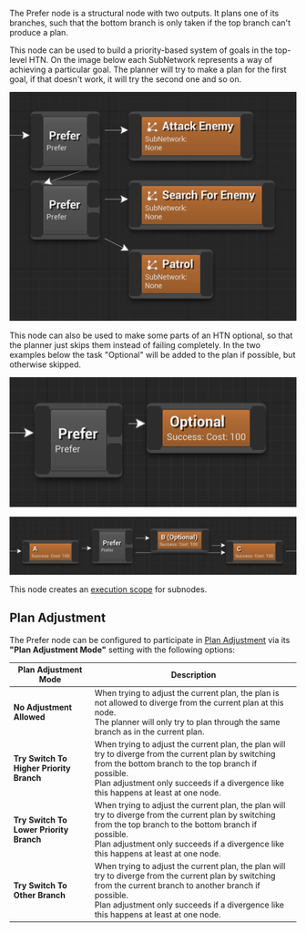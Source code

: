
The Prefer node is a structural node with two outputs. It plans one of its branches, such that the bottom branch is only taken if the top branch can't produce a plan.

This node can be used to build a priority-based system of goals in the top-level HTN. On the image below each SubNetwork represents a way of achieving a particular goal. The planner will try to make a plan for the first goal, if that doesn't work, it will try the second one and so on.

![Prefer nodes being used to create a priority list of goals](_media/prefer_goals.png ':size=800')

This node can also be used to make some parts of an HTN optional, so that the planner just skips them instead of failing completely. In the two examples below the task "Optional" will be added to the plan if possible, but otherwise skipped.

![A Prefer node being used to make a task optional](_media/prefer_optional_simple.png ':size=800')

![A Prefer node being used to make a task in a sequence of tasks optional](_media/prefer_optional_complex.png ':size=800')

This node creates an [execution scope](decorator?id=execution-scope) for subnodes.

## Plan Adjustment

The Prefer node can be configured to participate in [Plan Adjustment](replanning?id=plan-adjustment) via its **"Plan Adjustment Mode"** setting with the following options:

Plan Adjustment Mode|Description
---|---
**No Adjustment Allowed**|When trying to adjust the current plan, the plan is not allowed to diverge from the current plan at this node.<br>The planner will only try to plan through the same branch as in the current plan.
**Try Switch To Higher Priority Branch**|When trying to adjust the current plan, the plan will try to diverge from the current plan by switching from the bottom branch to the top branch if possible.<br>Plan adjustment only succeeds if a divergence like this happens at least at one node.
**Try Switch To Lower Priority Branch**|When trying to adjust the current plan, the plan will try to diverge from the current plan by switching from the top branch to the bottom branch if possible.<br>Plan adjustment only succeeds if a divergence like this happens at least at one node.
**Try Switch To Other Branch**|When trying to adjust the current plan, the plan will try to diverge from the current plan by switching from the current branch to another branch if possible.<br>Plan adjustment only succeeds if a divergence like this happens at least at one node.
